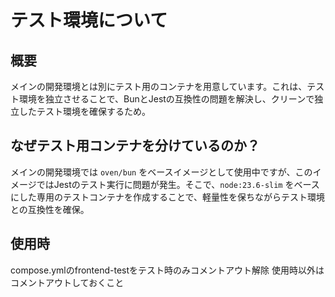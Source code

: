 # テスト環境について

## 概要

メインの開発環境とは別にテスト用のコンテナを用意しています。これは、テスト環境を独立させることで、BunとJestの互換性の問題を解決し、クリーンで独立したテスト環境を確保するため。

## なぜテスト用コンテナを分けているのか？

メインの開発環境では `oven/bun` をベースイメージとして使用中ですが、このイメージではJestのテスト実行に問題が発生。そこで、`node:23.6-slim` をベースにした専用のテストコンテナを作成することで、軽量性を保ちながらテスト環境との互換性を確保。

## 使用時

compose.ymlのfrontend-testをテスト時のみコメントアウト解除
使用時以外はコメントアウトしておくこと
